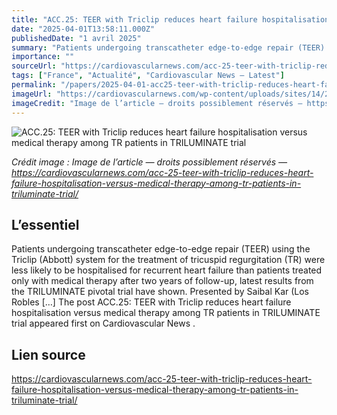 ```yaml
---
title: "ACC.25: TEER with Triclip reduces heart failure hospitalisation versus medical therapy among TR patients in TRILUMINATE trial"
date: "2025-04-01T13:58:11.000Z"
publishedDate: "1 avril 2025"
summary: "Patients undergoing transcatheter edge-to-edge repair (TEER) using the Triclip (Abbott) system for the treatment of tricuspid regurgitation (TR) were less likely to be hospitalised for recurrent heart failure than patients treated only with medical therapy after two years of follow-up, latest results from the TRILUMINATE pivotal trial have shown. Presented by Saibal Kar (Los Robles [&#8230;] The post ACC.25: TEER with Triclip reduces heart failure hospitalisation versus medical therapy among TR patients in TRILUMINATE trial appeared first on Cardiovascular News ."
importance: ""
sourceUrl: "https://cardiovascularnews.com/acc-25-teer-with-triclip-reduces-heart-failure-hospitalisation-versus-medical-therapy-among-tr-patients-in-triluminate-trial/"
tags: ["France", "Actualité", "Cardiovascular News — Latest"]
permalink: "/papers/2025-04-01-acc25-teer-with-triclip-reduces-heart-failure-hospitalisation-versus-medical-therapy-among-tr-patients-in-triluminate-trial"
imageUrl: "https://cardiovascularnews.com/wp-content/uploads/sites/14/2025/04/Saibal-Kar-ACC_PM_0598-scaled.jpg"
imageCredit: "Image de l’article — droits possiblement réservés — https://cardiovascularnews.com/acc-25-teer-with-triclip-reduces-heart-failure-hospitalisation-versus-medical-therapy-among-tr-patients-in-triluminate-trial/"
---
```


![ACC.25: TEER with Triclip reduces heart failure hospitalisation versus medical therapy among TR patients in TRILUMINATE trial](https://cardiovascularnews.com/wp-content/uploads/sites/14/2025/04/Saibal-Kar-ACC_PM_0598-scaled.jpg)

*Crédit image : Image de l’article — droits possiblement réservés — https://cardiovascularnews.com/acc-25-teer-with-triclip-reduces-heart-failure-hospitalisation-versus-medical-therapy-among-tr-patients-in-triluminate-trial/*

## L’essentiel

Patients undergoing transcatheter edge-to-edge repair (TEER) using the Triclip (Abbott) system for the treatment of tricuspid regurgitation (TR) were less likely to be hospitalised for recurrent heart failure than patients treated only with medical therapy after two years of follow-up, latest results from the TRILUMINATE pivotal trial have shown. Presented by Saibal Kar (Los Robles [&#8230;] The post ACC.25: TEER with Triclip reduces heart failure hospitalisation versus medical therapy among TR patients in TRILUMINATE trial appeared first on Cardiovascular News .

## Lien source

https://cardiovascularnews.com/acc-25-teer-with-triclip-reduces-heart-failure-hospitalisation-versus-medical-therapy-among-tr-patients-in-triluminate-trial/
